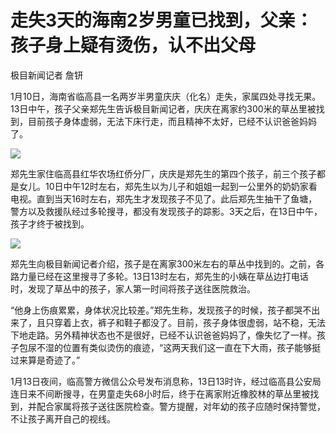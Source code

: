 # 走失3天的海南2岁男童已找到，父亲：孩子身上疑有烫伤，认不出父母

极目新闻记者 詹钘

1月10日，海南省临高县一名两岁半男童庆庆（化名）走失，家属四处寻找无果。13日中午，孩子父亲郑先生告诉极目新闻记者，庆庆在离家约300米的草丛里被找到，目前孩子身体虚弱，无法下床行走，而且精神不太好，已经不认识爸爸妈妈了。

![](https://inews.gtimg.com/newsapp_bt/0/15610385422/1000)

郑先生家住临高县红华农场红侨分厂，庆庆是郑先生的第四个孩子，前三个孩子都是女儿。10日中午12时左右，郑先生以为儿子和姐姐一起到一公里外的奶奶家看电视。直到当天16时左右，郑先生才发现孩子不见了。此后郑先生抽干了鱼塘，警方以及救援队经过多轮搜寻，都没有发现孩子的踪影。3天之后，在13日中午，孩子才终于被找到。

![](https://inews.gtimg.com/newsapp_bt/0/15610385425/1000)

郑先生向极目新闻记者介绍，孩子是在离家300米左右的草丛中找到的。之前，各路力量已经在这里搜寻了多轮。13日13时左右，郑先生的小姨在草丛边打电话时，发现了草丛中的孩子，家人第一时间将孩子送往医院救治。

“他身上伤痕累累，身体状况比较差。”郑先生称，发现孩子的时候，孩子都哭不出来了，且只穿着上衣，裤子和鞋子都没了。目前，孩子身体很虚弱，站不稳，无法下地走路。另外精神状态也不是很好，已经不认识爸爸妈妈了，像失忆了一样。孩子包尿不湿的位置有类似烫伤的痕迹，“这两天我们这一直在下大雨，孩子能够挺过来算是奇迹了。”

1月13日夜间，临高警方微信公众号发布消息称，13日13时许，经过临高县公安局连日来不间断搜寻，在男童走失68小时后，终于在离家附近橡胶林的草丛里被找到，并配合家属将孩子送往医院检查。警方提醒，对年幼的孩子应随时保持警觉，不让孩子离开自己的视线。


